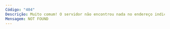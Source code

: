 ```yaml
---
Código: "404"
Descrição: Muito comum! O servidor não encontrou nada no endereço indicado. Partiram sem deixar endereço
Mensagem: NOT FOUND
---
```

